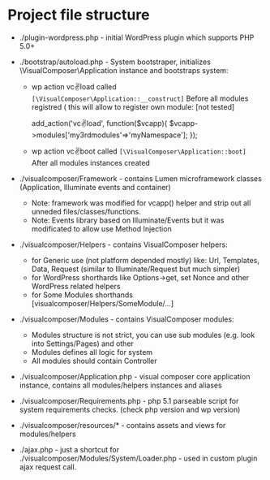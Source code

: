 # Project file structure

- ./plugin-wordpress.php - initial WordPress plugin which supports PHP 5.0+
- ./bootstrap/autoload.php - System bootstraper, initializes \VisualComposer\Application instance and bootstraps system:
	* wp action vc:v:load called `[\VisualComposer\Application::__construct]` Before all modules registred
	    ( this will allow to register own module: [not tested]
	    
	    add_action('vc:v:load', function($vcapp){ 
	        $vcapp->modules['my3rdmodules'=>'myNamespace'];
	    });
	
	* wp action vc:v:boot called `[\VisualComposer\Application::boot]` After all modules instances created
- ./visualcomposer/Framework - contains Lumen microframework classes (Application, Illuminate events and container)
	* Note: framework was modified for vcapp() helper and strip out all unneded files/classes/functions.
	* Note: Events library based on Illuminate/Events but it was modificated to allow use Method Injection

- ./visualcomposer/Helpers - contains VisualComposer helpers:
    * for Generic use (not platform depended mostly) like: Url, Templates, Data, Request (similar to Illuminate/Request
     but much simpler)
    * for WordPress shorthards like Options->get, set Nonce and other WordPress related helpers
    * for Some Modules shorthands [visualcomposer/Helpers/SomeModule/...]
- ./visualcomposer/Modules - contains VisualComposer modules:
	* Modules structure is not strict, you can use sub modules (e.g. look into Settings/Pages) and other
	* Modules defines all logic for system
	* All modules should contain Controller
- ./visualcomposer/Application.php - visual composer core application instance, contains all modules/helpers instances 
	and aliases
- ./visualcomposer/Requirements.php - php 5.1 parseable script for system requirements checks. (check php version 
	and wp version)
- ./visualcomposer/resources/* - contains assets and views for modules/helpers
- ./ajax.php - just a shortcut for ./visualcomposer/Modules/System/Loader.php - used in custom plugin ajax request call.
